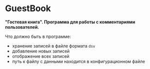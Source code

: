 # GuestBook

**"Гостевая книга". Программа для работы с комментариями пользователей.**

Что должно быть в программе:
- хранение записей в файле формата `dsv`
- добавление новых записей
- отображение всех записей
- путь к файлу с данными находится в конфигурационном файле